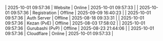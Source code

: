 | 2025-10-01 09:57:36 | Website | Online | 2025-10-01 09:57:33 |
| 2025-10-01 09:57:36 | Registration | Offline | 2025-09-09 16:40:23 |
| 2025-10-01 09:57:36 | Auth Server | Offline | 2025-08-18 09:33:31 |
| 2025-10-01 09:57:36 | Kezan (PvE) | Offline | 2025-08-03 17:58:02 |
| 2025-10-01 09:57:36 | Gurubashi (PvP) | Offline | 2025-08-23 21:44:06 |
| 2025-10-01 09:57:36 | Cloudflare | Online | 2025-10-01 09:57:33 |
